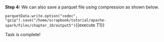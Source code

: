 **Step 4:** We can also save a parquet file using compression as shown below.

`parquetData.write.option("codec", "gzip").save("/home/scrapbook/tutorial/apache-spark/Files/chapter_10/output5")`{{execute T1}}

Task is complete!


